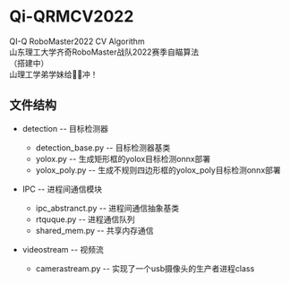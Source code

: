 # Qi-QRMCV2022
QI-Q RoboMaster2022 CV Algorithm  
山东理工大学齐奇RoboMaster战队2022赛季自瞄算法  
（搭建中）  
山理工学弟学妹给👨‍🦳冲！

## 文件结构
- detection -- 目标检测器  
    - detection_base.py -- 目标检测器基类
    - yolox.py          -- 生成矩形框的yolox目标检测onnx部署  
    - yolox_poly.py     -- 生成不规则四边形框的yolox_poly目标检测onnx部署  


- IPC -- 进程间通信模块  
    - ipc_abstranct.py -- 进程间通信抽象基类  
    - rtquque.py       -- 进程通信队列  
    - shared_mem.py    -- 共享内存通信  


- videostream -- 视频流  
    - camerastream.py  -- 实现了一个usb摄像头的生产者进程class  

